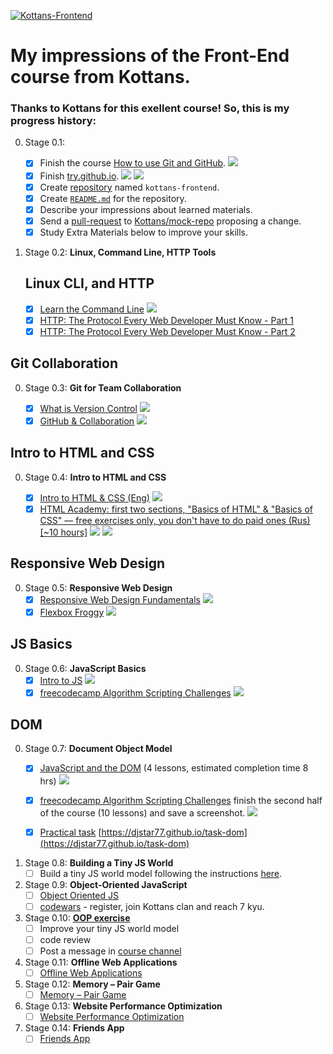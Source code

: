 ﻿[![Kottans-Frontend](https://img.shields.io/badge/%3D%28%5E.%5E%29%3D-frontend-yellow.svg)](https://github.com/DJStar77/kottans-frontend)

# My impressions of the Front-End course from Kottans.


### Thanks to Kottans for this exellent course! So, this is my progress history:

0. Stage 0.1:

	- [x] Finish the course [How to use Git and GitHub](https://www.udacity.com/course/how-to-use-git-and-github--ud775).
	![](task_linux_cli/01.1.png)
	- [x] Finish [try.github.io](https://try.github.io/levels/1/challenges/1).
	![](task_linux_cli/01.2.png)
	![](task_linux_cli/01.3.png)
	- [x] Create [repository](https://github.com/DJStar77/kottans-frontend) named `kottans-frontend`.
	- [x] Create [`README.md`](https://github.com/DJStar77/kottans-frontend/blob/master/README.md) for the repository.
	- [x] Describe your impressions about learned materials.
	- [x] Send a [pull-request](https://github.com/kottans/mock-repo/pull/219) to [Kottans/mock-repo](https://github.com/Kottans/mock-repo) proposing a change.
	- [x] Study Extra Materials below to improve your skills.

0. Stage 0.2: **Linux, Command Line, HTTP Tools**
	## Linux CLI, and HTTP
	- [x] [Learn the Command Line](https://www.codecademy.com/learn/learn-the-command-line)
	![](task_linux_cli/02.1.png)	
	- [x] [HTTP: The Protocol Every Web Developer Must Know - Part 1](https://code.tutsplus.com/tutorials/http-the-protocol-every-web-developer-must-know-part-1--net-31177)
	- [x] [HTTP: The Protocol Every Web Developer Must Know - Part 2](https://code.tutsplus.com/tutorials/http-the-protocol-every-web-developer-must-know-part-2--net-31155)

## Git Collaboration
0. Stage 0.3: **Git for Team Collaboration**

	- [x] [What is Version Control](https://classroom.udacity.com/courses/ud123/)
	![](task_git_collaboration/03.1.png)
	- [x] [GitHub & Collaboration](https://classroom.udacity.com/courses/ud456)
	![](task_git_collaboration/03.2.png)

## Intro to HTML and CSS
0. Stage 0.4: **Intro to HTML and CSS**

	- [x] [Intro to HTML & CSS (Eng)](https://www.udacity.com/course/intro-to-html-and-css--ud304)
	![](task_html_css/04.1.png)
	- [x] [HTML Academy: first two sections, "Basics of HTML" & "Basics of CSS" — free exercises only, you don't have to do paid ones (Rus) [~10 hours]](https://htmlacademy.ru/)
	![](task_html_css/04.2-1.png)
	![](task_html_css/04.2-2.png)

## Responsive Web Design
0. Stage 0.5: **Responsive Web Design**
	- [x] [Responsive Web Design Fundamentals](https://www.udacity.com/course/responsive-web-design-fundamentals--ud893)
	![](task_rwd_flex/05.1.png)
	- [x] [Flexbox Froggy](http://flexboxfroggy.com/)
	![](task_rwd_flex/05.2.png)

## JS Basics
0. Stage 0.6: **JavaScript Basics**
	- [x] [Intro to JS](https://www.udacity.com/course/intro-to-javascript--ud803)
	![](task_js_basic/06.1.png)
	- [x] [freecodecamp Algorithm Scripting Challenges](https://learn.freecodecamp.org/javascript-algorithms-and-data-structures/intermediate-algorithm-scripting)
	![](task_js_basic/06.2.png)	

## DOM
0. Stage 0.7: **Document Object Model**
	- [x] [JavaScript and the DOM](https://classroom.udacity.com/courses/ud117) (4 lessons, estimated completion time 8 hrs)
	![](task_dom/07.1.png)
	- [x] [freecodecamp Algorithm Scripting Challenges](https://learn.freecodecamp.org/javascript-algorithms-and-data-structures/intermediate-algorithm-scripting) finish the second half of the course (10 lessons) and save a screenshot.
	![](task_dom/07.2.png)
	- [x] [Practical task](https://github.com/kottans/frontend/blob/master/tasks/js-dom.md#then)
	[https://djstar77.github.io/task-dom](https://djstar77.github.io/task-dom)


0. Stage 0.8: **Building a Tiny JS World**
	- [ ] Build a tiny JS world model following the instructions [here](https://github.com/OleksiyRudenko/a-tiny-JS-world).

0. Stage 0.9: **Object-Oriented JavaScript**
	- [ ] [Object Oriented JS](https://classroom.udacity.com/courses/ud015)
	- [ ] [codewars](https://www.codewars.com/) - register, join Kottans clan and reach 7 kyu.

0. Stage 0.10: [**OOP exercise**](https://github.com/kottans/frontend/blob/master/tasks/js-post-oop.md)
	- [ ] Improve your tiny JS world model
	- [ ] code review
	- [ ] Post a message in [course channel](https://t.me/joinchat/CX8EF1JmLm9IM6J6oy2U7Q)

0. Stage 0.11: **Offline Web Applications**
	- [ ] [Offline Web Applications](https://www.udacity.com/course/offline-web-applications--ud899)

0. Stage 0.12: **Memory – Pair Game**
	- [ ] [Memory – Pair Game](https://github.com/kottans/frontend/blob/master/tasks/memory-pair-game.md)

0. Stage 0.13: **Website Performance Optimization**
	- [ ] [Website Performance Optimization](https://github.com/kottans/frontend/blob/master/tasks/app-design-performance.md)

0. Stage 0.14: **Friends App**
	- [ ] [Friends App](https://github.com/kottans/frontend/blob/master/tasks/friends-app.md)